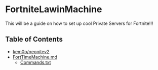 # FortniteLawinMachine

This will be a guide on how to set up cool Private Servers for Fortnite!!!

## Table of Contents
- [kem0o/neonitev2](https://bit.ly/NeoniteServer)
- [FortTimeMachine.md](https://github.com/Jawschamp/FortniteLawinMachine/blob/master/README.md)
  - [Commands.txt](https://github.com/Jawschamp/FortniteLawinMachine/blob/master/Commands.txt)
